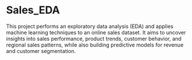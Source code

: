 # Sales_EDA
This project performs an exploratory data analysis (EDA) and applies machine learning techniques to an online sales dataset. It aims to uncover insights into sales performance, product trends, customer behavior, and regional sales patterns, while also building predictive models for revenue and customer segmentation.
